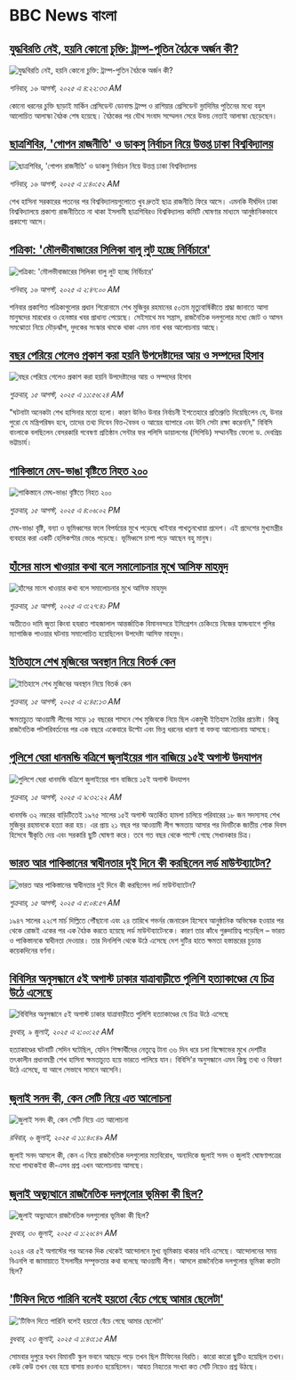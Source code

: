 # BBC News বাংলা## [যুদ্ধবিরতি নেই, হয়নি কোনো চুক্তি: ট্রাম্প-পুতিন বৈঠকে অর্জন কী?](https://www.bbc.com/bengali/articles/cn0rkqxdqdeo?at_medium=RSS&at_campaign=rss?at_campaign=githubrss)![যুদ্ধবিরতি নেই, হয়নি কোনো চুক্তি: ট্রাম্প-পুতিন বৈঠকে অর্জন কী?](https://ichef.bbci.co.uk/ace/ws/240/cpsprodpb/a799/live/52face30-7a56-11f0-aca8-ebd5236aaadc.jpg)_শনিবার, ১৬ আগস্ট, ২০২৫ এ ৪:২২:৩৩ AM_কোনো ধরনের চুক্তি ছাড়াই মার্কিন প্রেসিডেন্ট ডোনাল্ড ট্রাম্প ও রাশিয়ার প্রেসিডেন্ট ভ্লাদিমির পুতিনের মধ্যে বহুল আলোচিত আলাস্কা বৈঠক শেষ হয়েছে। বৈঠকের পর যৌথ সংবাদ সম্মেলন সেরে উভয় নেতাই আলাস্কা ছেড়েছেন।## [ছাত্রশিবির, 'গোপন রাজনীতি' ও ডাকসু নির্বাচন নিয়ে উত্তপ্ত ঢাকা বিশ্ববিদ্যালয় ](https://www.bbc.com/bengali/articles/c9d066g3wydo?at_medium=RSS&at_campaign=rss?at_campaign=githubrss)![ছাত্রশিবির, 'গোপন রাজনীতি' ও ডাকসু নির্বাচন নিয়ে উত্তপ্ত ঢাকা বিশ্ববিদ্যালয় ](https://ichef.bbci.co.uk/ace/ws/240/cpsprodpb/8a50/live/b1fb6220-7928-11f0-ad9f-f55145c5c945.jpg)_শনিবার, ১৬ আগস্ট, ২০২৫ এ ১:৪০:৫২ AM_শেখ হাসিনা সরকারের পতনের পর বিশ্ববিদ্যালয়গুলোতে খুব দ্রুতই ছাত্র রাজনীতি ফিরে আসে। এমনকি দীর্ঘদিন ঢাকা বিশ্ববিদ্যালয়ে প্রকাশ্য রাজনীতিতে না থাকা ইসলামী ছাত্রশিবিরও বিশ্ববিদ্যালয় কমিটি ঘোষণার মাধ্যমে আনুষ্ঠানিকভাবে প্রকাশ্যে আসে।## [পত্রিকা: 'মৌলভীবাজারের সিলিকা বালু লুট হচ্ছে নির্বিচারে'](https://www.bbc.com/bengali/articles/c79lxewl088o?at_medium=RSS&at_campaign=rss?at_campaign=githubrss)![পত্রিকা: 'মৌলভীবাজারের সিলিকা বালু লুট হচ্ছে নির্বিচারে'](https://ichef.bbci.co.uk/ace/ws/240/cpsprodpb/84d6/live/57210b30-7a49-11f0-b824-55bf0bf6525a.jpg)_শনিবার, ১৬ আগস্ট, ২০২৫ এ ২:৪৭:০০ AM_শনিবার প্রকাশিত পত্রিকাগুলোর প্রধান শিরোনামে শেখ মুজিবুর রহমানের ৫০তম মৃত্যুবার্ষিকীতে শ্রদ্ধা জানাতে আসা মানুষদের মারধোর ও হেনস্তার খবর প্রাধান্য পেয়েছে। সেইসাথে মব সন্ত্রাস, রাজনৈতিক দলগুলোর মধ্যে জোট ও আসন সমঝোতা নিয়ে দৌড়ঝাঁপ, দুদকের সংস্কার থমকে থাকা এমন নানা খবর আলোচনায় আছে।## [বছর পেরিয়ে গেলেও প্রকাশ করা হয়নি উপদেষ্টাদের আয় ও সম্পদের হিসাব](https://www.bbc.com/bengali/articles/clydlejng04o?at_medium=RSS&at_campaign=rss?at_campaign=githubrss)![বছর পেরিয়ে গেলেও প্রকাশ করা হয়নি উপদেষ্টাদের আয় ও সম্পদের হিসাব](https://ichef.bbci.co.uk/ace/ws/240/cpsprodpb/17f0/live/70e608c0-79c4-11f0-ab3e-bd52082cd0ae.jpg)_শুক্রবার, ১৫ আগস্ট, ২০২৫ এ ১১:৫৬:২৪ AM_"ঘটনাটা অনেকটা শেখ হাসিনার মতো হলো। কারণ উনিও উনার নির্বাচনী ইশতেহারে প্রতিশ্রুতি দিয়েছিলেন যে, উনার পুরো যে মন্ত্রিপরিষদ হবে, তাদের তথ্য দিবেন বিত্ত-বৈভব ও আয়ের ব্যাপারে এবং উনি সেটা রক্ষা করেননি," বিবিসি বাংলাকে বলছিলেন বেসরকারি গবেষণা প্রতিষ্ঠান সেন্টার ফর পলিসি ডায়ালগের (সিপিডি) সম্মাননীয় ফেলো ড. দেবপ্রিয় ভট্টাচার্য।## [পাকিস্তানে মেঘ-ভাঙা বৃষ্টিতে নিহত ২০০](https://www.bbc.com/bengali/articles/cy85j9npg89o?at_medium=RSS&at_campaign=rss?at_campaign=githubrss)![পাকিস্তানে মেঘ-ভাঙা বৃষ্টিতে নিহত ২০০](https://ichef.bbci.co.uk/ace/ws/240/cpsprodpb/2f99/live/e7209b20-79e9-11f0-ab3e-bd52082cd0ae.jpg)_শুক্রবার, ১৫ আগস্ট, ২০২৫ এ ৪:০৬:০২ PM_মেঘ-ভাঙা বৃষ্টি, বন্যা ও ভূমিধ্বসের ফলে বিপর্যয়ের মুখে পড়েছে খাইবার পাখতুনখোয়া প্রদেশ। এই প্রদেশের মুখ্যমন্ত্রীর ব্যবহার করা একটি হেলিকপ্টার ভেঙে পড়েছে। ভূমিধ্বসে চাপা পড়ে আছেন বহু মানুষ।## [হাঁসের মাংস খাওয়ার কথা বলে সমালোচনার মুখে  আসিফ মাহমুদ ](https://www.bbc.com/bengali/articles/c98ln525jpeo?at_medium=RSS&at_campaign=rss?at_campaign=githubrss)![হাঁসের মাংস খাওয়ার কথা বলে সমালোচনার মুখে  আসিফ মাহমুদ ](https://ichef.bbci.co.uk/ace/ws/240/cpsprodpb/8231/live/5d882d90-79e6-11f0-ab39-5f560085c471.jpg)_শুক্রবার, ১৫ আগস্ট, ২০২৫ এ ৩:২৭:৪১ PM_অতীতেও দামি জুতা কিংবা হযরাত শাহজালাল আন্তর্জাতিক বিমানবন্দরে ইমিগ্রেশন চেকিংয়ে নিজের হ্যান্ডব্যাগে গুলির ম্যাগাজিক পাওয়ার ঘটনায় সমালোচিত হয়েছিলেন উপদেষ্টা আসিফ মাহমুদ।## [ইতিহাসে শেখ মুজিবের অবস্থান নিয়ে বিতর্ক কেন](https://www.bbc.com/bengali/articles/c5yedj294leo?at_medium=RSS&at_campaign=rss?at_campaign=githubrss)![ইতিহাসে শেখ মুজিবের অবস্থান নিয়ে বিতর্ক কেন](https://ichef.bbci.co.uk/ace/ws/240/cpsprodpb/676d/live/564748b0-7967-11f0-83cc-c5da98c419b8.jpg)_শুক্রবার, ১৫ আগস্ট, ২০২৫ এ ২:৪৫:১৩ AM_ক্ষমতাচ্যুত আওয়ামী লীগের সাড়ে ১৫ বছরের শাসনে শেখ মুজিবকে নিয়ে ছিল একমুখী ইতিহাস তৈরির প্রচেষ্টা। কিন্তু রাজনৈতিক পটপরিবর্তনের পর এক বছরে একেবারে উল্টো এবং ভিন্ন ধরনের ধারণা বা বক্তব্য আলোচনায় আসছে।## [পুলিশে ঘেরা ধানমন্ডি বত্রিশে জুলাইয়ের গান বাজিয়ে ১৫ই অগাস্ট উদযাপন](https://www.bbc.com/bengali/articles/cqxg3n4n12no?at_medium=RSS&at_campaign=rss?at_campaign=githubrss)![পুলিশে ঘেরা ধানমন্ডি বত্রিশে জুলাইয়ের গান বাজিয়ে ১৫ই অগাস্ট উদযাপন](https://ichef.bbci.co.uk/ace/ws/240/cpsprodpb/274e/live/c4131260-79ae-11f0-a7e9-1ba858cfd910.jpg)_শুক্রবার, ১৫ আগস্ট, ২০২৫ এ ৯:৩২:২২ AM_ধানমন্ডি ৩২ নম্বরের বাড়িটিতেই ১৯৭৫ সালের ১৫ই অগাস্ট অতর্কিত হামলা চালিয়ে পরিবারের ১৮ জন সদস্যসহ শেখ মুজিবুর রহমানকে হত্যা করা হয়। এর প্রায় ২১ বছর পর আওয়ামী লীগ ক্ষমতায় আসার পর দিনটিকে জাতীয় শোক দিবস হিসেবে স্বীকৃতি দেয় এবং সরকারি ছুটি ঘোষণা করে। তবে গত বছর থেকে পাল্টে গেছে সেখানকার চিত্র।## [ভারত আর পাকিস্তানের স্বাধীনতার দুই দিনে কী করছিলেন লর্ড মাউন্টব্যাটেন?](https://www.bbc.com/bengali/articles/cn72e6k357no?at_medium=RSS&at_campaign=rss?at_campaign=githubrss)![ভারত আর পাকিস্তানের স্বাধীনতার দুই দিনে কী করছিলেন লর্ড মাউন্টব্যাটেন?](https://ichef.bbci.co.uk/ace/standard/240/cpsprodpb/fce8/live/81034ad0-7995-11f0-83cc-c5da98c419b8.jpg)_শুক্রবার, ১৫ আগস্ট, ২০২৫ এ ৫:০৪:৫৭ AM_১৯৪৭ সালের ২২শে মার্চ দিল্লিতে পৌঁছানো এবং ২৪ তারিখে গভর্নর জেনারেল হিসেবে আনুষ্ঠানিক অভিষেক হওয়ার পর থেকে রোজই একের পর এক বৈঠক করতে হয়েছে লর্ড মাউন্টব্যাটেনকে। কারণ তার কাঁধে গুরুদায়িত্ব পড়েছিল – ভারত ও পাকিস্তানকে স্বাধীনতা দেওয়ার। তার দিনলিপি থেকে উঠে এসেছে দেশ দুটির হাতে ক্ষমতা হস্তান্তরের চূড়ান্ত কয়েকদিনের বর্ণনা।## [বিবিসির অনুসন্ধানে ৫ই অগাস্ট ঢাকার যাত্রাবাড়ীতে পুলিশি হত্যাকাণ্ডের যে চিত্র উঠে এসেছে](https://www.bbc.com/bengali/articles/ce9x120d74yo?at_medium=RSS&at_campaign=rss?at_campaign=githubrss)![বিবিসির অনুসন্ধানে ৫ই অগাস্ট ঢাকার যাত্রাবাড়ীতে পুলিশি হত্যাকাণ্ডের যে চিত্র উঠে এসেছে](https://ichef.bbci.co.uk/ace/ws/240/cpsprodpb/f4e7/live/69ad1a10-5c70-11f0-960d-e9f1088a89fe.png)_বুধবার, ৯ জুলাই, ২০২৫ এ ২:০০:২৫ AM_হত্যাকাণ্ডের ঘটনাটি সেদিন ঘটেছিল, যেদিন শিক্ষার্থীদের নেতৃত্বে টানা ৩৬ দিন ধরে চলা বিক্ষোভের মুখে দেশটির তৎকালীন প্রধানমন্ত্রী শেখ হাসিনা ক্ষমতাচ্যুত হয়ে ভারতে পালিয়ে যান। বিবিসি'র অনুসন্ধানে এমন কিছু তথ্য ও বিবরণ উঠে এসেছে, যা আগে সেভাবে সামনে আসেনি।## [জুলাই সনদ কী, কেন সেটি নিয়ে এত আলোচনা](https://www.bbc.com/bengali/articles/c939xgp251po?at_medium=RSS&at_campaign=rss?at_campaign=githubrss)![জুলাই সনদ কী, কেন সেটি নিয়ে এত আলোচনা](https://ichef.bbci.co.uk/ace/ws/240/cpsprodpb/dafa/live/26a3d870-59b5-11f0-994d-9db2713c89df.jpg)_রবিবার, ৬ জুলাই, ২০২৫ এ ১১:৪০:৪৯ AM_জুলাই সনদ আসলে কী, কেন এ নিয়ে রাজনৈতিক দলগুলোর মতবিরোধ, অন্যদিকে জুলাই সনদ ও জুলাই ঘোষণাপত্রের মধ্যে পাথ্যকইবা কী-এসব প্রশ্ন এখন আলোচনায় আসছে।## [জুলাই অভ্যুত্থানে রাজনৈতিক দলগুলোর ভূমিকা কী ছিল?](https://www.bbc.com/bengali/articles/c8x5ed4gzz8o?at_medium=RSS&at_campaign=rss?at_campaign=githubrss)![জুলাই অভ্যুত্থানে রাজনৈতিক দলগুলোর ভূমিকা কী ছিল?](https://ichef.bbci.co.uk/ace/ws/240/cpsprodpb/cc0e/live/a70369f0-6bca-11f0-af20-030418be2ca5.jpg)_বুধবার, ৩০ জুলাই, ২০২৫ এ ১:২৬:৪৭ AM_২০২৪ এর ৫ই অগাস্টের পর অনেক দিক থেকেই আন্দোলনে মুখ্য ভূমিকায় থাকার দাবি এসেছে। আন্দোলনের সময় বিএনপি বা জামায়াতে ইসলামীর সম্পৃক্ততার কথা বলেছে আওয়ামী লীগ। আসলে রাজনৈতিক দলগুলোর ভূমিকা কতটা ছিল?## ['টিফিন দিতে পারিনি বলেই হয়তো বেঁচে গেছে আমার ছেলেটা'](https://www.bbc.com/bengali/articles/c07d4n1vxl1o?at_medium=RSS&at_campaign=rss?at_campaign=githubrss)!['টিফিন দিতে পারিনি বলেই হয়তো বেঁচে গেছে আমার ছেলেটা'](https://ichef.bbci.co.uk/ace/ws/240/cpsprodpb/34db/live/480665e0-670d-11f0-97e0-491eb8268629.jpg)_বুধবার, ২৩ জুলাই, ২০২৫ এ ১:৪৩:১৫ AM_সোমবার দুপুরে যখন বিমানটি স্কুল ভবনে আছড়ে পড়ে তখন ছিল টিফিনের বিরতি। কারো কারো ছুটিও হয়েছিল তখন। কেউ কেউ তখন বের হয়ে বাসায় রওনাও হয়েছিলেন। আহত নিহতের সংখ্যা কত সেটি নিয়েও প্রশ্ন উঠছে।